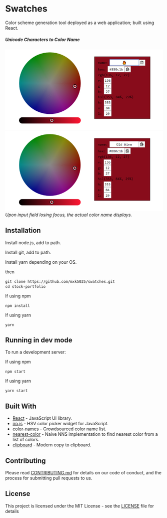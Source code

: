 # Swatches

Color scheme generation tool deployed as a web application; built using React.

##### Unicode Characters to Color Name
![](doc/images/fire-name-input.png "🔥")
![](doc/images/old-wine-name-output.png "Old Wine")*Upon input field losing focus, the actual color name displays.*


## Installation

Install node.js, add to path.

Install git, add to path.

Install yarn depending on your OS.

then
```
git clone https://github.com/mxk5025/swatches.git
cd stock-portfolio
```

If using npm
```
npm install
```

If using yarn
```
yarn
```

## Running in dev mode

To run a development server:

If using npm
```
npm start
```

If using yarn
```
yarn start
```

## Built With

* [React](https://reactjs.org/) - JavaScript UI library.
* [iro.js](https://github.com/jaames/iro.js) - HSV color picker widget for JavaScript.
* [color-names](https://github.com/meodai/color-names) - Crowdsourced color name list.
* [nearest-color](https://github.com/dtao/nearest-color) - Naive NNS implementation to find nearest color from a list of colors.
* [clipboard](https://github.com/zenorocha/clipboard.js) - Modern copy to clipboard.

## Contributing

Please read [CONTRIBUTING.md](https://github.com/mxk5025/swatches/blob/master/CONTRIBUTING.md) for details on our code of conduct, and the process for submitting pull requests to us.

## License

This project is licensed under the MIT License - see the [LICENSE](LICENSE) file for details
